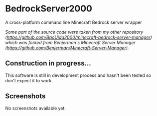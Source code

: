 # BedrockServer2000
A cross-platform command line Minecraft Bedrock server wrapper

*Some part of the source code were taken from my other repository (https://github.com/BaoUida2000/minecraft-bedrock-server-manager) which was forked from Benjerman's Minecraft Server Manager (https://github.com/Benjerman/Minecraft-Server-Manager).*

## Construction in progress...
This software is still in development process and hasn't been tested so don't expect it to work.

## Screenshots
No screenshots available yet.
